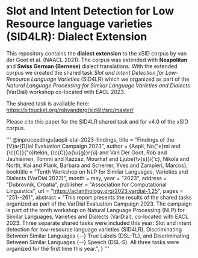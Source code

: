 # Slot and Intent Detection for Low Resource language varieties (SID4LR): Dialect Extension

This repository contains the **dialect extension** to the xSID corpus by van der Goot et al. (NAACL 2021). The corpus was extended with **Neapolitan** and **Swiss German (Bernese)** dialect translations. With the extended corpus we created the shared task _Slot and Intent Detection for Low-Resource Language Varieties_ (SID4LR) which we organized as part of the _Natural Language Processing for Similar Language Varieties and Dialects_ (VarDial) workshop co-located with EACL 2023.

The shared task is available here: https://bitbucket.org/robvanderg/sid4lr/src/master/

Please cite this paper for the SID4LR shared task and for v4.0 of the xSID corpus.

'''
@inproceedings{aepli-etal-2023-findings,
    title = "Findings of the {V}ar{D}ial Evaluation Campaign 2023",
    author = {Aepli, No{\"e}mi  and
      {\c{C}}{\"o}ltekin, {\c{C}}a{\u{g}}r{\i}  and
      Van Der Goot, Rob  and
      Jauhiainen, Tommi  and
      Kazzaz, Mourhaf  and
      Ljube{\v{s}}i{\'c}, Nikola  and
      North, Kai  and
      Plank, Barbara  and
      Scherrer, Yves  and
      Zampieri, Marcos},
    booktitle = "Tenth Workshop on NLP for Similar Languages, Varieties and Dialects (VarDial 2023)",
    month = may,
    year = "2023",
    address = "Dubrovnik, Croatia",
    publisher = "Association for Computational Linguistics",
    url = "https://aclanthology.org/2023.vardial-1.25",
    pages = "251--261",
    abstract = "This report presents the results of the shared tasks organized as part of the VarDial Evaluation Campaign 2023. The campaign is part of the tenth workshop on Natural Language Processing (NLP) for Similar Languages, Varieties and Dialects (VarDial), co-located with EACL 2023. Three separate shared tasks were included this year: Slot and intent detection for low-resource language varieties (SID4LR), Discriminating Between Similar Languages {--} True Labels (DSL-TL), and Discriminating Between Similar Languages {--} Speech (DSL-S). All three tasks were organized for the first time this year.",
}
'''

